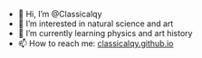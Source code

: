 - 👋 Hi, I’m @Classicalqy
- 👀 I’m interested in natural science and art
- 🌱 I’m currently learning physics and art history
- 📫 How to reach me: [classicalqy.github.io](classicalqy.github.io)

<!---
Classicalqy/Classicalqy is a ✨ special ✨ repository because its `README.md` (this file) appears on your GitHub profile.
You can click the Preview link to take a look at your changes.
--->
